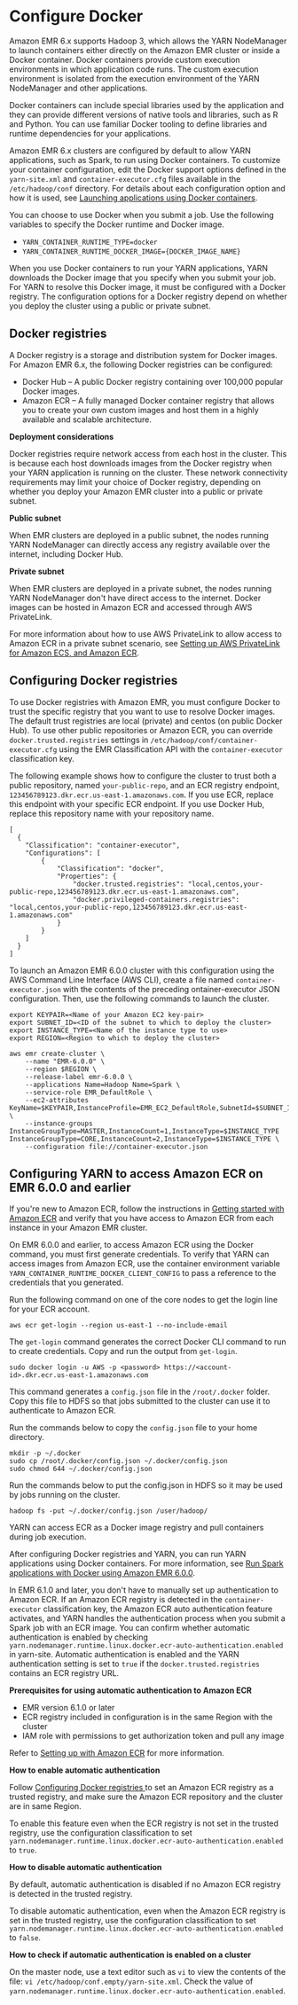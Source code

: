 # Configure Docker<a name="emr-plan-docker"></a>

Amazon EMR 6\.x supports Hadoop 3, which allows the YARN NodeManager to launch containers either directly on the Amazon EMR cluster or inside a Docker container\. Docker containers provide custom execution environments in which application code runs\. The custom execution environment is isolated from the execution environment of the YARN NodeManager and other applications\.

Docker containers can include special libraries used by the application and they can provide different versions of native tools and libraries, such as R and Python\. You can use familiar Docker tooling to define libraries and runtime dependencies for your applications\.

Amazon EMR 6\.x clusters are configured by default to allow YARN applications, such as Spark, to run using Docker containers\. To customize your container configuration, edit the Docker support options defined in the `yarn-site.xml` and `container-executor.cfg` files available in the `/etc/hadoop/conf` directory\. For details about each configuration option and how it is used, see [Launching applications using Docker containers](https://hadoop.apache.org/docs/r3.1.0/hadoop-yarn/hadoop-yarn-site/DockerContainers.html)\. 

You can choose to use Docker when you submit a job\. Use the following variables to specify the Docker runtime and Docker image\.
+ `YARN_CONTAINER_RUNTIME_TYPE=docker`
+ `YARN_CONTAINER_RUNTIME_DOCKER_IMAGE={DOCKER_IMAGE_NAME}`

When you use Docker containers to run your YARN applications, YARN downloads the Docker image that you specify when you submit your job\. For YARN to resolve this Docker image, it must be configured with a Docker registry\. The configuration options for a Docker registry depend on whether you deploy the cluster using a public or private subnet\.

## Docker registries<a name="emr-docker-registries"></a>

A Docker registry is a storage and distribution system for Docker images\. For Amazon EMR 6\.x, the following Docker registries can be configured:
+ Docker Hub – A public Docker registry containing over 100,000 popular Docker images\.
+ Amazon ECR – A fully managed Docker container registry that allows you to create your own custom images and host them in a highly available and scalable architecture\.

**Deployment considerations**

Docker registries require network access from each host in the cluster\. This is because each host downloads images from the Docker registry when your YARN application is running on the cluster\. These network connectivity requirements may limit your choice of Docker registry, depending on whether you deploy your Amazon EMR cluster into a public or private subnet\. 

**Public subnet**

When EMR clusters are deployed in a public subnet, the nodes running YARN NodeManager can directly access any registry available over the internet, including Docker Hub\.

**Private subnet**

When EMR clusters are deployed in a private subnet, the nodes running YARN NodeManager don't have direct access to the internet\. Docker images can be hosted in Amazon ECR and accessed through AWS PrivateLink\.

For more information about how to use AWS PrivateLink to allow access to Amazon ECR in a private subnet scenario, see [Setting up AWS PrivateLink for Amazon ECS, and Amazon ECR](https://aws.amazon.com/blogs/compute/setting-up-aws-privatelink-for-amazon-ecs-and-amazon-ecr/)\.

## Configuring Docker registries<a name="emr-docker-hub"></a>

To use Docker registries with Amazon EMR, you must configure Docker to trust the specific registry that you want to use to resolve Docker images\. The default trust registries are local \(private\) and centos \(on public Docker Hub\)\. To use other public repositories or Amazon ECR, you can override `docker.trusted.registries` settings in `/etc/hadoop/conf/container-executor.cfg` using the EMR Classification API with the `container-executor` classification key\.

The following example shows how to configure the cluster to trust both a public repository, named `your-public-repo`, and an ECR registry endpoint, `123456789123.dkr.ecr.us-east-1.amazonaws.com`\. If you use ECR, replace this endpoint with your specific ECR endpoint\. If you use Docker Hub, replace this repository name with your repository name\.

```
[
  {
    "Classification": "container-executor",
    "Configurations": [
        {
            "Classification": "docker",
            "Properties": {
                "docker.trusted.registries": "local,centos,your-public-repo,123456789123.dkr.ecr.us-east-1.amazonaws.com",
                "docker.privileged-containers.registries": "local,centos,your-public-repo,123456789123.dkr.ecr.us-east-1.amazonaws.com"
            }
        }
    ]
  }
]
```

To launch an Amazon EMR 6\.0\.0 cluster with this configuration using the AWS Command Line Interface \(AWS CLI\), create a file named `container-executor.json` with the contents of the preceding ontainer\-executor JSON configuration\. Then, use the following commands to launch the cluster\.

```
export KEYPAIR=<Name of your Amazon EC2 key-pair>
export SUBNET_ID=<ID of the subnet to which to deploy the cluster>
export INSTANCE_TYPE=<Name of the instance type to use>
export REGION=<Region to which to deploy the cluster>

aws emr create-cluster \
    --name "EMR-6.0.0" \
    --region $REGION \
    --release-label emr-6.0.0 \
    --applications Name=Hadoop Name=Spark \
    --service-role EMR_DefaultRole \
    --ec2-attributes KeyName=$KEYPAIR,InstanceProfile=EMR_EC2_DefaultRole,SubnetId=$SUBNET_ID \
    --instance-groups InstanceGroupType=MASTER,InstanceCount=1,InstanceType=$INSTANCE_TYPE InstanceGroupType=CORE,InstanceCount=2,InstanceType=$INSTANCE_TYPE \
    --configuration file://container-executor.json
```

## Configuring YARN to access Amazon ECR on EMR 6\.0\.0 and earlier<a name="emr-docker-ECR"></a>

If you're new to Amazon ECR, follow the instructions in [Getting started with Amazon ECR](https://docs.aws.amazon.com/AmazonECR/latest/userguide/ECR_GetStarted.html) and verify that you have access to Amazon ECR from each instance in your Amazon EMR cluster\.

On EMR 6\.0\.0 and earlier, to access Amazon ECR using the Docker command, you must first generate credentials\. To verify that YARN can access images from Amazon ECR, use the container environment variable `YARN_CONTAINER_RUNTIME_DOCKER_CLIENT_CONFIG` to pass a reference to the credentials that you generated\.

Run the following command on one of the core nodes to get the login line for your ECR account\.

```
aws ecr get-login --region us-east-1 --no-include-email
```

The `get-login` command generates the correct Docker CLI command to run to create credentials\. Copy and run the output from `get-login`\.

```
sudo docker login -u AWS -p <password> https://<account-id>.dkr.ecr.us-east-1.amazonaws.com
```

This command generates a `config.json` file in the `/root/.docker` folder\. Copy this file to HDFS so that jobs submitted to the cluster can use it to authenticate to Amazon ECR\.

Run the commands below to copy the `config.json` file to your home directory\.

```
mkdir -p ~/.docker
sudo cp /root/.docker/config.json ~/.docker/config.json
sudo chmod 644 ~/.docker/config.json
```

Run the commands below to put the config\.json in HDFS so it may be used by jobs running on the cluster\.

```
hadoop fs -put ~/.docker/config.json /user/hadoop/
```

YARN can access ECR as a Docker image registry and pull containers during job execution\.

After configuring Docker registries and YARN, you can run YARN applications using Docker containers\. For more information, see [Run Spark applications with Docker using Amazon EMR 6\.0\.0](https://docs.aws.amazon.com/emr/latest/ReleaseGuide/emr-spark-docker.html)\.

In EMR 6\.1\.0 and later, you don't have to manually set up authentication to Amazon ECR\. If an Amazon ECR registry is detected in the `container-executor` classification key, the Amazon ECR auto authentication feature activates, and YARN handles the authentication process when you submit a Spark job with an ECR image\. You can confirm whether automatic authentication is enabled by checking `yarn.nodemanager.runtime.linux.docker.ecr-auto-authentication.enabled` in yarn\-site\. Automatic authentication is enabled and the YARN authentication setting is set to `true` if the `docker.trusted.registries` contains an ECR registry URL\.

**Prerequisites for using automatic authentication to Amazon ECR**
+ EMR version 6\.1\.0 or later
+ ECR registry included in configuration is in the same Region with the cluster
+ IAM role with permissions to get authorization token and pull any image

Refer to [Setting up with Amazon ECR](https://docs.aws.amazon.com/AmazonECR/latest/userguide/get-set-up-for-amazon-ecr.html) for more information\.

**How to enable automatic authentication**

Follow [Configuring Docker registries ](#emr-docker-hub) to set an Amazon ECR registry as a trusted registry, and make sure the Amazon ECR repository and the cluster are in same Region\.

To enable this feature even when the ECR registry is not set in the trusted registry, use the configuration classification to set `yarn.nodemanager.runtime.linux.docker.ecr-auto-authentication.enabled` to `true`\.

**How to disable automatic authentication**

By default, automatic authentication is disabled if no Amazon ECR registry is detected in the trusted registry\.

To disable automatic authentication, even when the Amazon ECR registry is set in the trusted registry, use the configuration classification to set `yarn.nodemanager.runtime.linux.docker.ecr-auto-authentication.enabled` to `false`\.

**How to check if automatic authentication is enabled on a cluster**

On the master node, use a text editor such as `vi` to view the contents of the file: `vi /etc/hadoop/conf.empty/yarn-site.xml`\. Check the value of `yarn.nodemanager.runtime.linux.docker.ecr-auto-authentication.enabled`\.